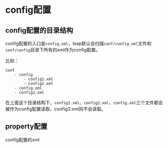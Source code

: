 # config配置

## config配置的目录结构

config配置的入口是`config.xml`，leap默认会扫描`conf/config.xml`文件和`conf/config`目录下所有的xml作为config配置。

比如：

```
conf
    - config
        - config1.xml
        - config2.xml
    - config.xml
    - config3.xml
```

在上面这个目录结构下，`config1.xml`、`config2.xml`、`config.xml`三个文件都会被作为config配置读取，config3.xml则不会读取。

## property配置

config配置的xml